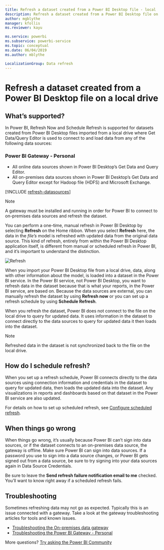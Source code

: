```yaml
---
title: Refresh a dataset created from a Power BI Desktop file - local
description: Refresh a dataset created from a Power BI Desktop file on a local drive
author: mgblythe
manager: kfollis
ms.reviewer: kayu

ms.service: powerbi
ms.subservice: powerbi-service
ms.topic: conceptual
ms.date: 06/04/2019
ms.author: mblythe

LocalizationGroup: Data refresh
---
```

# Refresh a dataset created from a Power BI Desktop file on a local drive

## What’s supported?

In Power BI, Refresh Now and Schedule Refresh is supported for datasets created from Power BI Desktop files imported from a local drive where Get Data/Query Editor is used to connect to and load data from any of the following data sources:

### Power BI Gateway - Personal

- All online data sources shown in Power BI Desktop’s Get Data and Query Editor.
- All on-premises data sources shown in Power BI Desktop’s Get Data and Query Editor except for Hadoop file (HDFS) and Microsoft Exchange.

<!-- Refresh Data sources-->
[!INCLUDE [refresh-datasources](./includes/refresh-datasources.md)]

> [!NOTE]
> A gateway must be installed and running in order for Power BI to connect to on-premises data sources and refresh the dataset.
>
>

You can perform a one-time, manual refresh in Power BI Desktop by selecting **Refresh** on the Home ribbon. When you select **Refresh** here, the data in the *file’s* model is refreshed with updated data from the original data source. This kind of refresh, entirely from within the Power BI Desktop application itself, is different from manual or scheduled refresh in Power BI, and it’s important to understand the distinction.

![Refresh](media/refresh-desktop-file-local-drive/pbix-refresh.png)

When you import your Power BI Desktop file from a local drive, data, along with other information about the model, is loaded into a dataset in the Power BI service. In the Power BI service, not Power BI Desktop, you want to refresh data in the dataset because that is what your reports, in the Power BI service, are based on. Because the data sources are external, you can manually refresh the dataset by using **Refresh now** or you can set up a refresh schedule by using **Schedule Refresh**.

When you refresh the dataset, Power BI does not connect to the file on the local drive to query for updated data. It uses information in the dataset to connect directly to the data sources to query for updated data it then loads into the dataset.

> [!NOTE]
> Refreshed data in the dataset is not synchronized back to the file on the local drive.
>
>

## How do I schedule refresh?

When you set up a refresh schedule, Power BI connects directly to the data sources using connection information and credentials in the dataset to query for updated data, then loads the updated data into the dataset. Any visualizations in reports and dashboards based on that dataset in the Power BI service are also updated.

For details on how to set up scheduled refresh, see [Configure scheduled refresh](refresh-scheduled-refresh.md).

## When things go wrong

When things go wrong, it’s usually because Power BI can’t sign into data sources, or if the dataset connects to an on-premises data source, the gateway is offline. Make sure Power BI can sign into data sources. If a password you use to sign into a data source changes, or Power BI gets signed out from a data source, be sure to try signing into your data sources again in Data Source Credentials.

Be sure to leave the **Send refresh failure notification email to me** checked. You’ll want to know right away if a scheduled refresh fails.

## Troubleshooting

Sometimes refreshing data may not go as expected. Typically this is an issue connected with a gateway. Take a look at the gateway troubleshooting articles for tools and known issues.

- [Troubleshooting the On-premises data gateway](service-gateway-onprem-tshoot.md)
- [Troubleshooting the Power BI Gateway - Personal](service-admin-troubleshooting-power-bi-personal-gateway.md)

More questions? [Try asking the Power BI Community](https://community.powerbi.com/)

